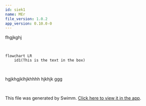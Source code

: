 ```yaml
---
id: siek1
name: MEr
file_version: 1.0.2
app_version: 0.10.0-0
---
```


fhgjkghj

<br/>

<!--MERMAID {width:100}-->
```mermaid
flowchart LR
    id1(This is the text in the box)
```
<!--MCONTENT {content: flowchart LR  
id1(This is the text in the box)  

} --->

<br/>

hgjkhgjklhjkhhhh hjkhjk ggg




<br/>

This file was generated by Swimm. [Click here to view it in the app](http://localhost:5001/repos/ls4DA2fLasmQuEbT4ipw/docs/siek1).